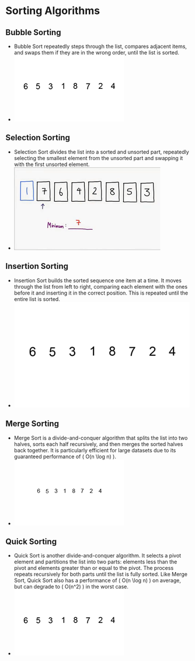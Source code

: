 # Sorting Algorithms

## Bubble Sorting

- Bubble Sort repeatedly steps through the list, compares adjacent items, and swaps them if they are in the wrong order, until the list is sorted.
- ![Bubble Sort GIF](./images/bubble_sort.gif)

## Selection Sorting

- Selection Sort divides the list into a sorted and unsorted part, repeatedly selecting the smallest element from the unsorted part and swapping it with the first unsorted element.
- ![Selection Sort GIF](./images/selection_sort.gif) 

## Insertion Sorting

- Insertion Sort builds the sorted sequence one item at a time. It moves through the list from left to right, comparing each element with the ones before it and inserting it in the correct position. This is repeated until the entire list is sorted.
- ![Insertion Sort GIF](./images/Insertion_sort.gif)

## Merge Sorting

- Merge Sort is a divide-and-conquer algorithm that splits the list into two halves, sorts each half recursively, and then merges the sorted halves back together. It is particularly efficient for large datasets due to its guaranteed performance of \( O(n \log n) \).
- ![Merge Sort GIF](./images/mergesort.gif) 

## Quick Sorting

- Quick Sort is another divide-and-conquer algorithm. It selects a pivot element and partitions the list into two parts: elements less than the pivot and elements greater than or equal to the pivot. The process repeats recursively for both parts until the list is fully sorted. Like Merge Sort, Quick Sort also has a performance of \( O(n \log n) \) on average, but can degrade to \( O(n^2) \) in the worst case.
- ![Quick Sort GIF](./images/quicksort.gif) 
